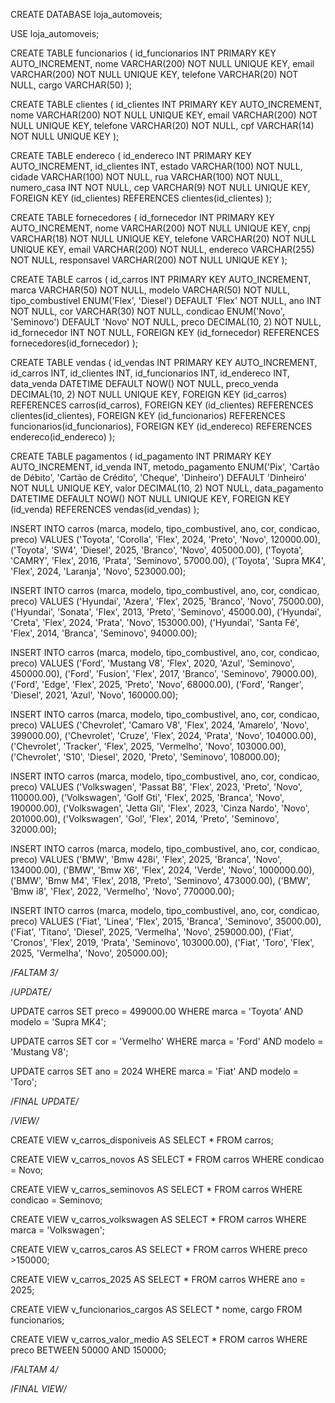 CREATE DATABASE loja_automoveis;

USE loja_automoveis;

CREATE TABLE funcionarios (
id_funcionarios INT PRIMARY KEY AUTO_INCREMENT,
nome VARCHAR(200) NOT NULL UNIQUE KEY,
email VARCHAR(200) NOT NULL UNIQUE KEY,
telefone VARCHAR(20) NOT NULL,
cargo VARCHAR(50)
);

CREATE TABLE clientes (
id_clientes INT PRIMARY KEY AUTO_INCREMENT,
nome VARCHAR(200) NOT NULL UNIQUE KEY,
email VARCHAR(200) NOT NULL UNIQUE KEY,
telefone VARCHAR(20) NOT NULL,
cpf VARCHAR(14) NOT NULL UNIQUE KEY
);

CREATE TABLE endereco (
id_endereco INT PRIMARY KEY AUTO_INCREMENT,
id_clientes INT,
estado VARCHAR(100)  NOT NULL,
cidade VARCHAR(100)  NOT NULL,
rua VARCHAR(100)  NOT NULL,
numero_casa INT  NOT NULL,
cep VARCHAR(9) NOT NULL UNIQUE KEY,
FOREIGN KEY (id_clientes) REFERENCES clientes(id_clientes)
);

CREATE TABLE fornecedores (
id_fornecedor INT PRIMARY KEY AUTO_INCREMENT,
nome VARCHAR(200) NOT NULL UNIQUE KEY,
cnpj VARCHAR(18) NOT NULL UNIQUE KEY,
telefone VARCHAR(20) NOT NULL UNIQUE KEY,
email VARCHAR(200) NOT NULL,
endereco VARCHAR(255)  NOT NULL,
responsavel VARCHAR(200)  NOT NULL UNIQUE KEY
);

CREATE TABLE carros (
id_carros INT PRIMARY KEY AUTO_INCREMENT,
marca VARCHAR(50)  NOT NULL,
modelo VARCHAR(50)  NOT NULL,
tipo_combustivel ENUM('Flex', 'Diesel') DEFAULT 'Flex' NOT NULL,
ano INT  NOT NULL,
cor VARCHAR(30)  NOT NULL,
condicao ENUM('Novo', 'Seminovo') DEFAULT 'Novo' NOT NULL,
preco DECIMAL(10, 2)  NOT NULL,
id_fornecedor INT NOT NULL,
FOREIGN KEY (id_fornecedor) REFERENCES fornecedores(id_fornecedor)
);

CREATE TABLE vendas (
id_vendas INT PRIMARY KEY AUTO_INCREMENT,
id_carros INT,
id_clientes INT,
id_funcionarios INT,
id_endereco INT,
data_venda DATETIME DEFAULT NOW() NOT NULL,
preco_venda DECIMAL(10, 2)  NOT NULL UNIQUE KEY,
FOREIGN KEY (id_carros) REFERENCES carros(id_carros),
FOREIGN KEY (id_clientes) REFERENCES clientes(id_clientes),
FOREIGN KEY (id_funcionarios) REFERENCES funcionarios(id_funcionarios),
FOREIGN KEY (id_endereco) REFERENCES endereco(id_endereco)
);

CREATE TABLE pagamentos (
id_pagamento INT PRIMARY KEY AUTO_INCREMENT,
id_venda INT,
metodo_pagamento ENUM('Pix', 'Cartão de Débito', 'Cartão de Crédito', 'Cheque', 'Dinheiro') DEFAULT 'Dinheiro' NOT NULL UNIQUE KEY,
valor DECIMAL(10, 2) NOT NULL,
data_pagamento DATETIME DEFAULT NOW() NOT NULL UNIQUE KEY,
FOREIGN KEY (id_venda) REFERENCES vendas(id_vendas)
);

INSERT INTO carros (marca, modelo, tipo_combustivel, ano, cor, condicao, preco) VALUES
('Toyota', 'Corolla', 'Flex', 2024, 'Preto', 'Novo', 120000.00),
('Toyota', 'SW4', 'Diesel', 2025, 'Branco', 'Novo', 405000.00),
('Toyota', 'CAMRY', 'Flex', 2016, 'Prata', 'Seminovo', 57000.00),
('Toyota', 'Supra MK4', 'Flex', 2024, 'Laranja', 'Novo', 523000.00);

INSERT INTO carros (marca, modelo, tipo_combustivel, ano, cor, condicao, preco) VALUES
('Hyundai', 'Azera', 'Flex', 2025, 'Branco', 'Novo', 75000.00),
('Hyundai', 'Sonata', 'Flex', 2013, 'Preto', 'Seminovo', 45000.00),
('Hyundai', 'Creta', 'Flex', 2024, 'Prata', 'Novo', 153000.00),
('Hyundai', 'Santa Fé', 'Flex', 2014, 'Branca', 'Seminovo', 94000.00);

INSERT INTO carros (marca, modelo, tipo_combustivel, ano, cor, condicao, preco) VALUES
('Ford', 'Mustang V8', 'Flex', 2020, 'Azul', 'Seminovo', 450000.00),
('Ford', 'Fusion', 'Flex', 2017, 'Branco', 'Seminovo', 79000.00),
('Ford', 'Edge', 'Flex', 2025, 'Preto', 'Novo', 68000.00),
('Ford', 'Ranger', 'Diesel', 2021, 'Azul', 'Novo', 160000.00);

INSERT INTO carros (marca, modelo, tipo_combustivel, ano, cor, condicao, preco) VALUES
('Chevrolet', 'Camaro V8', 'Flex', 2024, 'Amarelo', 'Novo', 399000.00),
('Chevrolet', 'Cruze', 'Flex', 2024, 'Prata', 'Novo', 104000.00),
('Chevrolet', 'Tracker', 'Flex', 2025, 'Vermelho', 'Novo', 103000.00),
('Chevrolet', 'S10', 'Diesel', 2020, 'Preto', 'Seminovo', 108000.00);

INSERT INTO carros (marca, modelo, tipo_combustivel, ano, cor, condicao, preco) VALUES
('Volkswagen', 'Passat B8', 'Flex', 2023, 'Preto', 'Novo', 110000.00),
('Volkswagen', 'Golf Gti', 'Flex', 2025, 'Branca', 'Novo', 190000.00),
('Volkswagen', 'Jetta Gli', 'Flex', 2023, 'Cinza Nardo', 'Novo', 201000.00),
('Volkswagen', 'Gol', 'Flex', 2014, 'Preto', 'Seminovo', 32000.00);

INSERT INTO carros (marca, modelo, tipo_combustivel, ano, cor, condicao, preco) VALUES
('BMW', 'Bmw 428i', 'Flex', 2025, 'Branca', 'Novo', 134000.00),
('BMW', 'Bmw X6', 'Flex', 2024, 'Verde', 'Novo', 1000000.00),
('BMW', 'Bmw M4', 'Flex', 2018, 'Preto', 'Seminovo', 473000.00),
('BMW', 'Bmw i8', 'Flex', 2022, 'Vermelho', 'Novo', 770000.00);

INSERT INTO carros (marca, modelo, tipo_combustivel, ano, cor, condicao, preco) VALUES
('Fiat', 'Linea', 'Flex', 2015, 'Branca', 'Seminovo', 35000.00),
('Fiat', 'Titano', 'Diesel', 2025, 'Vermelha', 'Novo', 259000.00),
('Fiat', 'Cronos', 'Flex', 2019, 'Prata', 'Seminovo', 103000.00),
('Fiat', 'Toro', 'Flex', 2025, 'Vermelha', 'Novo', 205000.00);


/*FALTAM 3/*

/*UPDATE/*

UPDATE carros
SET preco = 499000.00
WHERE marca = 'Toyota' AND modelo = 'Supra MK4';

UPDATE carros
SET cor = 'Vermelho'
WHERE marca = 'Ford' AND modelo = 'Mustang V8';

UPDATE carros
SET ano = 2024
WHERE marca = 'Fiat' AND modelo = 'Toro';

/*FINAL UPDATE/*

/*VIEW/*

CREATE VIEW v_carros_disponiveis AS
SELECT * FROM carros;

CREATE VIEW v_carros_novos AS
SELECT * FROM carros
WHERE condicao = Novo;

CREATE VIEW v_carros_seminovos AS
SELECT * FROM carros
WHERE condicao = Seminovo;

CREATE VIEW v_carros_volkswagen AS
SELECT * FROM carros
WHERE marca = 'Volkswagen';

CREATE VIEW v_carros_caros AS
SELECT * FROM carros
WHERE preco >150000;

CREATE VIEW v_carros_2025 AS
SELECT * FROM carros
WHERE ano = 2025;

CREATE VIEW v_funcionarios_cargos AS
SELECT * nome, cargo FROM funcionarios;

CREATE VIEW v_carros_valor_medio AS
SELECT * FROM carros 
WHERE preco BETWEEN 50000 AND 150000;

/*FALTAM 4/*

/*FINAL VIEW/*

